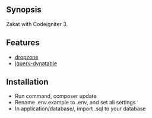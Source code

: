 ## Synopsis

Zakat with Codeigniter 3.

## Features
- [dropzone](https://github.com/enyo/dropzone)
- [jquery-dynatable](https://github.com/alfajango/jquery-dynatable)

## Installation

- Run command, composer update
- Rename .env.example to .env, and set all settings
- In application/database/, import .sql to your database
